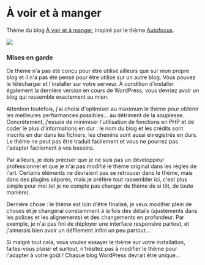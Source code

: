À voir et à manger
============

Thème du blog [À voir et à manger](http://voiretmanger.fr), inspiré par le thème [Autofocus](http://themesupply.co/themes/autofocus/).

![](https://github.com/nicolinuxfr/voiretmanger/blob/master/images/voiretmanger.jpg)

### Mises en garde

Ce thème n'a pas été conçu pour être utilisé ailleurs que sur mon propre blog et il n'a pas été pensé pour être utilisé sur un autre blog. Vous pouvez le télécharger et l'installer sur votre serveur. À condition d'installer également la dernière version en cours de WordPress, vous devriez avoir un blog qui ressemble exactement au mien.

Attention toutefois, j'ai choisi d'optimiser au maximum le thème pour obtenir les meilleures performances possibles… au détriment de la souplesse. Concrètement, j'essaie de minimiser l'utilisation de fonctions en PHP et de coder le plus d'informations en dur : le nom du blog et les crédits sont inscrits en dur dans les fichiers, les chemins sont aussi enregistrés en durs. Le thème ne peut pas être traduit facilement et vous ne pourrez pas l'adapter facilement à vos besoins.

Par ailleurs, je dois préciser que je ne suis pas un développeur professionnel et que je n'ai pas modifié le thème original dans les règles de l'art. Certains éléments ne devraient pas se retrouver dans le thème, mais dans des plugins séparés, mais je préfère tout rassembler ici, c'est plus simple pour moi (et je ne compte pas changer de thème de si tôt, de toute manière).

Dernière chose : le thème est loin d'être finalisé, je veux modifier plein de choses et je changerai constamment à la fois des détails (ajustements dans les polices et les alignements) et des changements en profondeur. Par exemple, je n'ai pas fini de déployer une interface responsive partout, et j'aimerais bien avoir un défilement infini un peu partout…

Si malgré tout cela, vous voulez essayer le thème sur votre installation, faites-vous plaisir et surtout, n'hésitez pas à modifier le thème pour l'adapter à votre goût ! Chaque blog WordPress devrait être unique…
